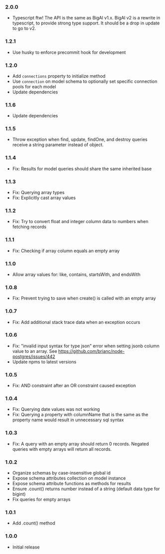 ### 2.0.0
  * Typescript ftw! The API is the same as BigAl v1.x. BigAl v2 is a rewrite in typescript, to provide strong type support. It should be a drop in update to go to v2.

### 1.2.1
  * Use husky to enforce precommit hook for development

### 1.2.0
  * Add `connections` property to initialize method
  * Use `connection` on model schema to optionally set specific connection pools for each model
  * Update dependencies

### 1.1.6
  * Update dependencies

### 1.1.5
  * Throw exception when find, update, findOne, and destroy queries receive a string parameter instead of object.

### 1.1.4

  * Fix: Results for model queries should share the same inherited base

### 1.1.3

  * Fix: Querying array types
  * Fix: Explicitly cast array values

### 1.1.2

  * Fix: Try to convert float and integer column data to numbers when fetching records

### 1.1.1

  * Fix: Checking if array column equals an empty array

### 1.1.0

  * Allow array values for: like, contains, startsWith, and endsWith

### 1.0.8

  * Fix: Prevent trying to save when create() is called with an empty array

### 1.0.7

  * Fix: Add additional stack trace data when an exception occurs

### 1.0.6

  * Fix: "invalid input syntax for type json" error when setting jsonb column value to an array. See https://github.com/brianc/node-postgres/issues/442
  * Update npms to latest versions

### 1.0.5

  * Fix: AND constraint after an OR constraint caused exception

### 1.0.4

  * Fix: Querying date values was not working
  * Fix: Querying a property with columnName that is the same as the property name would result in unnecessary sql syntax

### 1.0.3

  * Fix: A query with an empty array should return 0 records. Negated queries with empty arrays will return all records.

### 1.0.2

  * Organize schemas by case-insensitive global id
  * Expose schema attributes collection on model instance
  * Expose schema attribute functions as methods for results
  * Ensure .count() returns number instead of a string (default data type for bigint)
  * Fix queries for empty arrays

### 1.0.1

  * Add .count() method

### 1.0.0

  * Initial release
